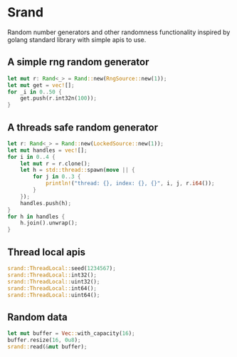 # Srand

Random number generators and other randomness functionality inspired by golang standard library with simple apis to use. 

## A simple rng random generator

``` rust
let mut r: Rand<_> = Rand::new(RngSource::new(1));
let mut get = vec![];
for _i in 0..50 {
    get.push(r.int32n(100));
}
```

## A threads safe random generator

``` rust
let r: Rand<_> = Rand::new(LockedSource::new(1));
let mut handles = vec![];
for i in 0..4 {
    let mut r = r.clone();
    let h = std::thread::spawn(move || {
        for j in 0..3 {
            println!("thread: {}, index: {}, {}", i, j, r.i64());
        }
    });
    handles.push(h);
}
for h in handles {
    h.join().unwrap();
}
```

## Thread local apis

``` rust
srand::ThreadLocal::seed(1234567);
srand::ThreadLocal::int32();
srand::ThreadLocal::uint32();
srand::ThreadLocal::int64();
srand::ThreadLocal::uint64();
```

## Random data

``` rust
let mut buffer = Vec::with_capacity(16);
buffer.resize(16, 0u8);
srand::read(&mut buffer);
```
